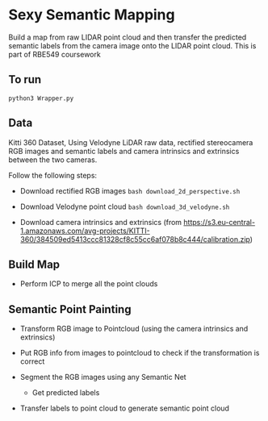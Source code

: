 # Sexy Semantic Mapping

Build a map from raw LIDAR point cloud and then transfer the predicted semantic labels from the camera image onto the LIDAR point cloud. This is part of RBE549 coursework

## To run

```python3 Wrapper.py```


## Data

Kitti 360 Dataset, Using Velodyne LiDAR raw data, rectified stereocamera RGB images and semantic labels and camera intrinsics and extrinsics between the two cameras.

Follow the following steps:

- Download rectified RGB images
    ```bash download_2d_perspective.sh```

- Download Velodyne point cloud
    ```bash download_3d_velodyne.sh```

- Download camera intrinsics and extrinsics
    (from https://s3.eu-central-1.amazonaws.com/avg-projects/KITTI-360/384509ed5413ccc81328cf8c55cc6af078b8c444/calibration.zip)

## Build Map

- Perform ICP to merge all the point clouds

## Semantic Point Painting

- Transform RGB image to Pointcloud (using the camera intrinsics and extrinsics)

- Put RGB info from images to pointcloud to check if the transformation is correct

- Segment the RGB images using any Semantic Net
    - Get predicted labels

- Transfer labels to point cloud to generate semantic point cloud
